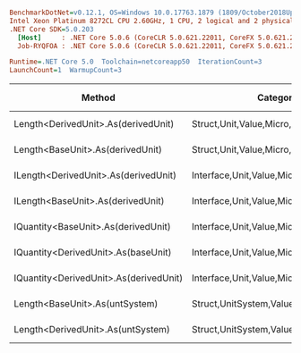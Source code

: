 ``` ini

BenchmarkDotNet=v0.12.1, OS=Windows 10.0.17763.1879 (1809/October2018Update/Redstone5)
Intel Xeon Platinum 8272CL CPU 2.60GHz, 1 CPU, 2 logical and 2 physical cores
.NET Core SDK=5.0.203
  [Host]     : .NET Core 5.0.6 (CoreCLR 5.0.621.22011, CoreFX 5.0.621.22011), X64 RyuJIT
  Job-RYQFOA : .NET Core 5.0.6 (CoreCLR 5.0.621.22011, CoreFX 5.0.621.22011), X64 RyuJIT

Runtime=.NET Core 5.0  Toolchain=netcoreapp50  IterationCount=3  
LaunchCount=1  WarmupCount=3  

```
|                                 Method |                               Categories |      Mean |     Error |   StdDev |   StdErr |       Min |       Max |    Median | Ratio | MannWhitney(5%) | RatioSD |  Gen 0 | Gen 1 | Gen 2 | Allocated |
|--------------------------------------- |----------------------------------------- |----------:|----------:|---------:|---------:|----------:|----------:|----------:|------:|---------------- |--------:|-------:|------:|------:|----------:|
|    Length&lt;DerivedUnit&gt;.As(derivedUnit) |       Struct,Unit,Value,Micro,Conversion |  12.25 ns |  6.876 ns | 0.377 ns | 0.218 ns |  11.87 ns |  12.62 ns |  12.27 ns |  0.97 |               ? |    0.03 |      - |     - |     - |         - |
|       Length&lt;BaseUnit&gt;.As(derivedUnit) |       Struct,Unit,Value,Micro,Conversion |  12.61 ns |  0.756 ns | 0.041 ns | 0.024 ns |  12.58 ns |  12.66 ns |  12.59 ns |  1.00 |            Base |    0.00 |      - |     - |     - |         - |
|   ILength&lt;DerivedUnit&gt;.As(derivedUnit) |    Interface,Unit,Value,Micro,Conversion |  14.00 ns |  0.659 ns | 0.036 ns | 0.021 ns |  13.98 ns |  14.04 ns |  13.99 ns |  1.11 |               ? |    0.01 |      - |     - |     - |         - |
|      ILength&lt;BaseUnit&gt;.As(derivedUnit) |    Interface,Unit,Value,Micro,Conversion |  15.78 ns |  5.441 ns | 0.298 ns | 0.172 ns |  15.45 ns |  16.01 ns |  15.90 ns |  1.25 |               ? |    0.02 |      - |     - |     - |         - |
|    IQuantity&lt;BaseUnit&gt;.As(derivedUnit) |    Interface,Unit,Value,Micro,Conversion |  60.71 ns |  4.689 ns | 0.257 ns | 0.148 ns |  60.42 ns |  60.91 ns |  60.81 ns |  4.81 |               ? |    0.02 |      - |     - |     - |         - |
|    IQuantity&lt;DerivedUnit&gt;.As(baseUnit) |    Interface,Unit,Value,Micro,Conversion |  63.38 ns |  3.489 ns | 0.191 ns | 0.110 ns |  63.16 ns |  63.50 ns |  63.49 ns |  5.03 |               ? |    0.01 |      - |     - |     - |         - |
| IQuantity&lt;DerivedUnit&gt;.As(derivedUnit) |    Interface,Unit,Value,Micro,Conversion |  74.31 ns |  2.838 ns | 0.156 ns | 0.090 ns |  74.13 ns |  74.43 ns |  74.36 ns |  5.89 |               ? |    0.02 |      - |     - |     - |         - |
|         Length&lt;BaseUnit&gt;.As(untSystem) | Struct,UnitSystem,Value,Micro,Conversion | 289.28 ns | 33.205 ns | 1.820 ns | 1.051 ns | 287.20 ns | 290.55 ns | 290.10 ns | 22.94 |               ? |    0.22 | 0.0102 |     - |     - |     192 B |
|      Length&lt;DerivedUnit&gt;.As(untSystem) | Struct,UnitSystem,Value,Micro,Conversion | 293.72 ns | 15.219 ns | 0.834 ns | 0.482 ns | 293.13 ns | 294.68 ns | 293.36 ns | 23.29 |               ? |    0.11 | 0.0102 |     - |     - |     192 B |
